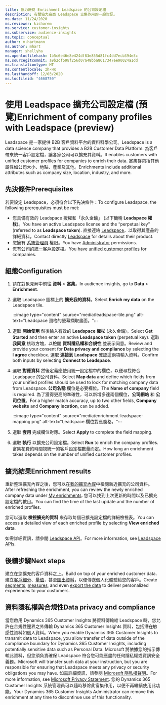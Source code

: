 ```yaml
---
title: 協力廠商 Enrichment Leadspace 的公司設定檔
description: 有關協力廠商 Leadspace 富集作用的一般資訊。
ms.date: 11/24/2020
ms.reviewer: kishorem
ms.service: customer-insights
ms.subservice: audience-insights
ms.topic: conceptual
author: m-hartmann
ms.author: mhart
manager: shellyha
ms.openlocfilehash: 1b5c6e46e8e424df83e855d81fc4dd7ecb394e3c
ms.sourcegitcommit: a9b2cf598f256d07a48bba8617347ee90024a1dd
ms.translationtype: HT
ms.contentlocale: zh-HK
ms.lasthandoff: 12/03/2020
ms.locfileid: "4668750"
---
```

# <a name="enrichment-of-company-profiles-with-leadspace-preview"></a><span data-ttu-id="02569-103">使用 Leadspace 擴充公司設定檔 (預覽)</span><span class="sxs-lookup"><span data-stu-id="02569-103">Enrichment of company profiles with Leadspace (preview)</span></span>

<span data-ttu-id="02569-104">Leadspace 是一家提供 B2B 客戶資料平台的資料科學公司。</span><span class="sxs-lookup"><span data-stu-id="02569-104">Leadspace is a data science company that provides a B2B Customer Data Platform.</span></span> <span data-ttu-id="02569-105">為客戶帶來統一客戶設定檔，讓各家公司可以擴充其資料。</span><span class="sxs-lookup"><span data-stu-id="02569-105">It enables customers with unified customer profiles for companies to enrich their data.</span></span> <span data-ttu-id="02569-106">富集群包括其他屬性如公司大小、地點、產業及其他。</span><span class="sxs-lookup"><span data-stu-id="02569-106">Enrichments include additional attributes such as company size, location, industry, and more.</span></span>

## <a name="prerequisites"></a><span data-ttu-id="02569-107">先決條件</span><span class="sxs-lookup"><span data-stu-id="02569-107">Prerequisites</span></span>

<span data-ttu-id="02569-108">若要設定 Leadspace，必須符合以下先決條件：</span><span class="sxs-lookup"><span data-stu-id="02569-108">To configure Leadspace, the following prerequisites must be met:</span></span>

- <span data-ttu-id="02569-109">您具備有效的 Leadspace 授權和「永久金鑰」 (以下簡稱 **Leadspace 權杖**)。</span><span class="sxs-lookup"><span data-stu-id="02569-109">You have an active Leadspace license and the “perpetual key” (referred to as **Leadspace token**).</span></span> <span data-ttu-id="02569-110">直接連絡 [Leadspace](https://www.leadspace.com/products/leadspace-on-demand/)，以取得其產品的詳細資料。</span><span class="sxs-lookup"><span data-stu-id="02569-110">Contact directly [Leadspace](https://www.leadspace.com/products/leadspace-on-demand/) for details about their product.</span></span>
- <span data-ttu-id="02569-111">您擁有 [系統管理員](permissions.md#administrator) 權限。</span><span class="sxs-lookup"><span data-stu-id="02569-111">You have [Administrator](permissions.md#administrator) permissions.</span></span>
- <span data-ttu-id="02569-112">您有公司的[統一客戶設定檔](customer-profiles.md)。</span><span class="sxs-lookup"><span data-stu-id="02569-112">You have [unified customer profiles](customer-profiles.md) for companies.</span></span>

## <a name="configuration"></a><span data-ttu-id="02569-113">組態</span><span class="sxs-lookup"><span data-stu-id="02569-113">Configuration</span></span>

1. <span data-ttu-id="02569-114">請在對象見解中前往 **資料** > **富集**。</span><span class="sxs-lookup"><span data-stu-id="02569-114">In audience insights, go to **Data** > **Enrichment**.</span></span>

1. <span data-ttu-id="02569-115">選取 Leadspace 圖標上的 **擴充我的資料**。</span><span class="sxs-lookup"><span data-stu-id="02569-115">Select **Enrich my data** on the Leadspace tile.</span></span>

   :::image type="content" source="media/leadspace-tile.png" alt-text="Leadspace 圖格的螢幕擷取畫面。":::

1. <span data-ttu-id="02569-117">選取 **開始使用** 然後輸入有效的 **Leadspace 權杖** (永久金鑰)。</span><span class="sxs-lookup"><span data-stu-id="02569-117">Select **Get Started** and then enter an active **Leadspace token** (perpetual key).</span></span> <span data-ttu-id="02569-118">選取 **我同意** 核取方塊，以檢閱 **資料隱私權和合規性** 並表示同意。</span><span class="sxs-lookup"><span data-stu-id="02569-118">Review and provide your consent for **Data privacy and compliance** by selecting the **I agree** checkbox.</span></span> <span data-ttu-id="02569-119">選取 **連接到 Leadspace** 確認這兩項輸入資料。</span><span class="sxs-lookup"><span data-stu-id="02569-119">Confirm both inputs by selecting **Connect to Leadspace**.</span></span>

1. <span data-ttu-id="02569-120">選取 **對應資料** 然後定義應使用統一設定檔中的欄位，以便尋找符合 Leadspace 的公司資料。</span><span class="sxs-lookup"><span data-stu-id="02569-120">Select **Map data** and define which fields from your unified profiles should be used to look for matching company data from Leadspace.</span></span> <span data-ttu-id="02569-121">**公司名稱** 欄位是必要欄位。</span><span class="sxs-lookup"><span data-stu-id="02569-121">The **Name of company** field is required.</span></span> <span data-ttu-id="02569-122">為了獲得更高的準確性，可以新增多達兩個欄位，**公司網站** 和 **公司位置**。</span><span class="sxs-lookup"><span data-stu-id="02569-122">For a higher match accuracy, up to two other fields, **Company website** and **Company location**, can be added.</span></span>

   :::image type="content" source="media/enrichment-leadspace-mapping.png" alt-text="Leadspace 欄位對應窗格。":::
   
1. <span data-ttu-id="02569-124">選取 **套用** 完成欄位對應。</span><span class="sxs-lookup"><span data-stu-id="02569-124">Select **Apply** to complete the field mapping.</span></span>

1. <span data-ttu-id="02569-125">選取 **執行** 以擴充公司設定檔。</span><span class="sxs-lookup"><span data-stu-id="02569-125">Select **Run** to enrich the company profiles.</span></span> <span data-ttu-id="02569-126">富集花費的時間視統一的客戶設定檔數量而定。</span><span class="sxs-lookup"><span data-stu-id="02569-126">How long an enrichment takes depends on the number of unified customer profiles.</span></span>

## <a name="enrichment-results"></a><span data-ttu-id="02569-127">擴充結果</span><span class="sxs-lookup"><span data-stu-id="02569-127">Enrichment results</span></span>

<span data-ttu-id="02569-128">重新整理擴充內容之後，您可以在[我的擴充內容](enrichment-hub.md)中檢閱新近擴充的公司資料。</span><span class="sxs-lookup"><span data-stu-id="02569-128">After refreshing the enrichment, you can review the newly enriched company data under [My enrichments](enrichment-hub.md).</span></span> <span data-ttu-id="02569-129">您可以找到上次更新的時間以及已擴充設定檔的數目。</span><span class="sxs-lookup"><span data-stu-id="02569-129">You can find the time of the last update and the number of enriched profiles.</span></span>

<span data-ttu-id="02569-130">您可以選取 **檢視擴充的資料** 來存取每個已擴充設定檔的詳細檢視表。</span><span class="sxs-lookup"><span data-stu-id="02569-130">You can access a detailed view of each enriched profile by selecting **View enriched data**.</span></span>

<span data-ttu-id="02569-131">如需詳細資訊，請參閱 [Leadspace API](https://support.leadspace.com/hc/en-us/sections/201997649-API)。</span><span class="sxs-lookup"><span data-stu-id="02569-131">For more information, see [Leadspace APIs](https://support.leadspace.com/hc/en-us/sections/201997649-API).</span></span>

## <a name="next-steps"></a><span data-ttu-id="02569-132">後續步驟</span><span class="sxs-lookup"><span data-stu-id="02569-132">Next steps</span></span>

<span data-ttu-id="02569-133">建立在您擴充的客戶資料之上。</span><span class="sxs-lookup"><span data-stu-id="02569-133">Build on top of your enriched customer data.</span></span> <span data-ttu-id="02569-134">建立[客戶細分](segments.md)、[量值](measures.md)，甚至[匯出資料](export-destinations.md)，以便傳送個人化體驗給您的客戶。</span><span class="sxs-lookup"><span data-stu-id="02569-134">Create [segments](segments.md), [measures](measures.md), and even [export the data](export-destinations.md) to deliver personalized experiences to your customers.</span></span>

## <a name="data-privacy-and-compliance"></a><span data-ttu-id="02569-135">資料隱私權與合規性</span><span class="sxs-lookup"><span data-stu-id="02569-135">Data privacy and compliance</span></span>

<span data-ttu-id="02569-136">當您啟用 Dynamics 365 Customer Insights 將資料傳輸給 Leadspace 時，您允許在合規性邊界之外傳輸 Dynamics 365 Customer Insights 資料，包括潛在敏感性資料如個人資料。</span><span class="sxs-lookup"><span data-stu-id="02569-136">When you enable Dynamics 365 Customer Insights to transmit data to Leadspace, you allow transfer of data outside of the compliance boundary for Dynamics 365 Customer Insights, including potentially sensitive data such as Personal Data.</span></span> <span data-ttu-id="02569-137">Microsoft 將依據您的指示傳輸此資料，但您須負責確保 Leadspace 符合您可能應盡的任何隱私權或資訊安全義務。</span><span class="sxs-lookup"><span data-stu-id="02569-137">Microsoft will transfer such data at your instruction, but you are responsible for ensuring that Leadspace meets any privacy or security obligations you may have.</span></span> <span data-ttu-id="02569-138">如需詳細資訊，請參閱 [Microsoft 隱私權聲明](https://go.microsoft.com/fwlink/?linkid=396732)。</span><span class="sxs-lookup"><span data-stu-id="02569-138">For more information, see [Microsoft Privacy Statement](https://go.microsoft.com/fwlink/?linkid=396732).</span></span>
<span data-ttu-id="02569-139">您的 Dynamics 365 Customer Insights 系統管理員可以隨時移除此富集作用，以便不再繼續使用此功能。</span><span class="sxs-lookup"><span data-stu-id="02569-139">Your Dynamics 365 Customer Insights Administrator can remove this enrichment at any time to discontinue use of this functionality.</span></span>